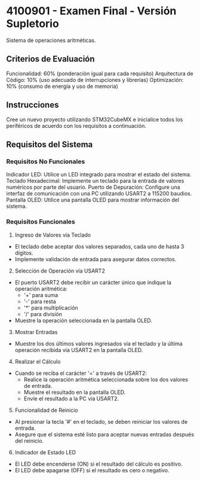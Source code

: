 # 4100901 - Examen Final - Versión Supletorio

Sistema de operaciones aritméticas.

## Criterios de Evaluación
Funcionalidad: 60% (ponderación igual para cada requisito)
Arquitectura de Código: 10% (uso adecuado de interrupciones y librerías)
Optimización: 10% (consumo de energía y uso de memoria)

## Instrucciones
Cree un nuevo proyecto utilizando STM32CubeMX e inicialice todos los periféricos de acuerdo con los requisitos a continuación.

## Requisitos del Sistema
### Requisitos No Funcionales
Indicador LED: Utilice un LED integrado para mostrar el estado del sistema.
Teclado Hexadecimal: Implemente un teclado para la entrada de valores numéricos por parte del usuario.
Puerto de Depuración: Configure una interfaz de comunicación con una PC utilizando USART2 a 115200 baudios.
Pantalla OLED: Utilice una pantalla OLED para mostrar información del sistema.

### Requisitos Funcionales
1. Ingreso de Valores vía Teclado
* El teclado debe aceptar dos valores separados, cada uno de hasta 3 dígitos.
* Implemente validación de entrada para asegurar datos correctos.

2. Selección de Operación vía USART2
* El puerto USART2 debe recibir un carácter único que indique la operación aritmética:
  * '+' para suma
  * '-' para resta
  * '*' para multiplicación
  * '/' para división
* Muestre la operación seleccionada en la pantalla OLED.

3. Mostrar Entradas
* Muestre los dos últimos valores ingresados vía el teclado y la última operación recibida vía USART2 en la pantalla OLED.

4. Realizar el Cálculo
* Cuando se reciba el carácter '=' a través de USART2:
  * Realice la operación aritmética seleccionada sobre los dos valores de entrada.
  * Muestre el resultado en la pantalla OLED.
  * Envíe el resultado a la PC vía USART2.

5. Funcionalidad de Reinicio
* Al presionar la tecla '#' en el teclado, se deben reiniciar los valores de entrada.
* Asegure que el sistema esté listo para aceptar nuevas entradas después del reinicio.

6. Indicador de Estado LED
* El LED debe encenderse (ON) si el resultado del cálculo es positivo.
* El LED debe apagarse (OFF) si el resultado es cero o negativo.
  
